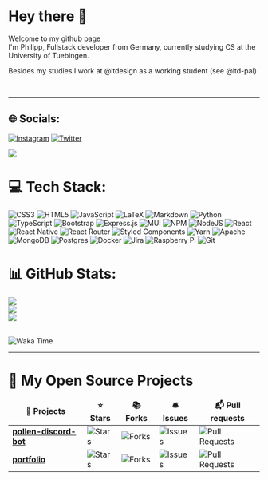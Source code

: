 # Hey there 👋 

<p>Welcome to my github page <br /> I'm Philipp, Fullstack developer from Germany, currently studying CS at the University of Tuebingen.</p>
<p>Besides my studies I work at @itdesign as a working student (see @itd-pal)</p>
<br>

---------------------------------------------------------------------------------------------------------


## 🌐 Socials:
[![Instagram](https://img.shields.io/badge/Instagram-%23E4405F.svg?logo=Instagram&logoColor=white)](https://instagram.com/coolusaHD) [![Twitter](https://img.shields.io/badge/Twitter-%231DA1F2.svg?logo=Twitter&logoColor=white)](https://twitter.com/coolusaHD)

[![](https://visitcount.itsvg.in/api?id=coolusaHD&label=Profile%20Views&color=3&icon=2&pretty=true)](https://visitcount.itsvg.in)

# 💻 Tech Stack:
![CSS3](https://img.shields.io/badge/css3-%231572B6.svg?style=for-the-badge&logo=css3&logoColor=white) ![HTML5](https://img.shields.io/badge/html5-%23E34F26.svg?style=for-the-badge&logo=html5&logoColor=white) ![JavaScript](https://img.shields.io/badge/javascript-%23323330.svg?style=for-the-badge&logo=javascript&logoColor=%23F7DF1E) ![LaTeX](https://img.shields.io/badge/latex-%23008080.svg?style=for-the-badge&logo=latex&logoColor=white) ![Markdown](https://img.shields.io/badge/markdown-%23000000.svg?style=for-the-badge&logo=markdown&logoColor=white) ![Python](https://img.shields.io/badge/python-3670A0?style=for-the-badge&logo=python&logoColor=ffdd54) ![TypeScript](https://img.shields.io/badge/typescript-%23007ACC.svg?style=for-the-badge&logo=typescript&logoColor=white) ![Bootstrap](https://img.shields.io/badge/bootstrap-%23563D7C.svg?style=for-the-badge&logo=bootstrap&logoColor=white) ![Express.js](https://img.shields.io/badge/express.js-%23404d59.svg?style=for-the-badge&logo=express&logoColor=%2361DAFB) ![MUI](https://img.shields.io/badge/MUI-%230081CB.svg?style=for-the-badge&logo=material-ui&logoColor=white) ![NPM](https://img.shields.io/badge/NPM-%23000000.svg?style=for-the-badge&logo=npm&logoColor=white) ![NodeJS](https://img.shields.io/badge/node.js-6DA55F?style=for-the-badge&logo=node.js&logoColor=white) ![React](https://img.shields.io/badge/react-%2320232a.svg?style=for-the-badge&logo=react&logoColor=%2361DAFB) ![React Native](https://img.shields.io/badge/react_native-%2320232a.svg?style=for-the-badge&logo=react&logoColor=%2361DAFB) ![React Router](https://img.shields.io/badge/React_Router-CA4245?style=for-the-badge&logo=react-router&logoColor=white) ![Styled Components](https://img.shields.io/badge/styled--components-DB7093?style=for-the-badge&logo=styled-components&logoColor=white) ![Yarn](https://img.shields.io/badge/yarn-%232C8EBB.svg?style=for-the-badge&logo=yarn&logoColor=white) ![Apache](https://img.shields.io/badge/apache-%23D42029.svg?style=for-the-badge&logo=apache&logoColor=white) ![MongoDB](https://img.shields.io/badge/MongoDB-%234ea94b.svg?style=for-the-badge&logo=mongodb&logoColor=white) ![Postgres](https://img.shields.io/badge/postgres-%23316192.svg?style=for-the-badge&logo=postgresql&logoColor=white) ![Docker](https://img.shields.io/badge/docker-%230db7ed.svg?style=for-the-badge&logo=docker&logoColor=white) ![Jira](https://img.shields.io/badge/jira-%230A0FFF.svg?style=for-the-badge&logo=jira&logoColor=white) ![Raspberry Pi](https://img.shields.io/badge/-RaspberryPi-C51A4A?style=for-the-badge&logo=Raspberry-Pi)
![Git](https://img.shields.io/badge/-Git-F05032?style=for-the-badge&logo=git&logoColor=white)

# 📊 GitHub Stats:
![](https://github-readme-stats.vercel.app/api?username=coolusaHD&theme=tokyonight&hide_border=false&include_all_commits=true&count_private=true)<br/>
![](https://github-readme-streak-stats.herokuapp.com/?user=coolusaHD&theme=tokyonight&hide_border=false)<br/>
![](https://github-readme-stats.vercel.app/api/top-langs/?username=coolusaHD&theme=tokyonight&hide_border=false&include_all_commits=true&count_private=true&layout=compact)

<br>

<img alt="Waka Time" src="https://wakatime.com/badge/user/ce3d184e-b7a6-4226-b492-700d7ceb5653.svg" alt="Total time coded since May 27 2021" />

<br>

---------------------------------------------------------------------------------------------------------

# 🔨 My Open Source Projects

<table>
  <thead align="center">
    <tr border: none;>
      <td><b>🚀 Projects</b></td>
      <td><b>⭐ Stars</b></td>
      <td><b>📚 Forks</b></td>
      <td><b>🛎 Issues</b></td>
      <td><b>📬 Pull requests</b></td>
    </tr>
  </thead>
  <tbody>
    <tr>
      <td><a href="https://github.com/coolusaHD/pollen-discord-bot"><b>pollen-discord-bot</b></a></td>
      <td><img alt="Stars" src="https://img.shields.io/github/stars/coolusaHD/pollen-discord-bot?style=flat-square&labelColor=343b41"/></td>
      <td><img alt="Forks" src="https://img.shields.io/github/forks/coolusaHD/pollen-discord-bot?style=flat-square&labelColor=343b41"/></td>
      <td><img alt="Issues" src="https://img.shields.io/github/issues/coolusaHD/pollen-discord-bot?style=flat-square&labelColor=343b41"/></td>
      <td><img alt="Pull Requests" src="https://img.shields.io/github/issues-pr/coolusaHD/pollen-discord-bot?style=flat-square&labelColor=343b41"/></td>
    </tr>
    <tr>
      <td><a href="https://github.com/coolusaHD/portfolio"><b>portfolio</b></a></td>
      <td><img alt="Stars" src="https://img.shields.io/github/stars/coolusaHD/portfolio?style=flat-square&labelColor=343b41"/></td>
      <td><img alt="Forks" src="https://img.shields.io/github/forks/coolusaHD/portfolio?style=flat-square&labelColor=343b41"/></td>
      <td><img alt="Issues" src="https://img.shields.io/github/issues/coolusaHD/portfolio?style=flat-square&labelColor=343b41"/></td>
      <td><img alt="Pull Requests" src="https://img.shields.io/github/issues-pr/coolusaHD/portfolio?style=flat-square&labelColor=343b41"/></td>
    </tr>
	
  </tbody>
</table>



